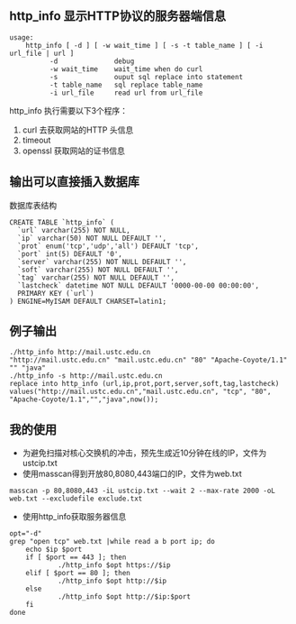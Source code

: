 ## http_info 显示HTTP协议的服务器端信息

````
usage:
    http_info [ -d ] [ -w wait_time ] [ -s -t table_name ] [ -i url_file | url ]
          -d              debug
          -w wait_time    wait_time when do curl
          -s              ouput sql replace into statement
          -t table_name   sql replace table_name
          -i url_file     read url from url_file
````
http_info 执行需要以下3个程序：
1. curl     去获取网站的HTTP 头信息
2. timeout 
3. openssl  获取网站的证书信息

## 输出可以直接插入数据库
   数据库表结构
````
CREATE TABLE `http_info` (
  `url` varchar(255) NOT NULL,
  `ip` varchar(50) NOT NULL DEFAULT '',
  `prot` enum('tcp','udp','all') DEFAULT 'tcp',
  `port` int(5) DEFAULT '0',
  `server` varchar(255) NOT NULL DEFAULT '',
  `soft` varchar(255) NOT NULL DEFAULT '',
  `tag` varchar(255) NOT NULL DEFAULT '',
  `lastcheck` datetime NOT NULL DEFAULT '0000-00-00 00:00:00',
  PRIMARY KEY (`url`)
) ENGINE=MyISAM DEFAULT CHARSET=latin1;
````

## 例子输出
````
./http_info http://mail.ustc.edu.cn
"http://mail.ustc.edu.cn" "mail.ustc.edu.cn" "80" "Apache-Coyote/1.1" "" "java"
./http_info -s http://mail.ustc.edu.cn
replace into http_info (url,ip,prot,port,server,soft,tag,lastcheck) values("http://mail.ustc.edu.cn","mail.ustc.edu.cn", "tcp", "80", "Apache-Coyote/1.1","","java",now());
````

## 我的使用
* 为避免扫描对核心交换机的冲击，预先生成近10分钟在线的IP，文件为 ustcip.txt
* 使用masscan得到开放80,8080,443端口的IP，文件为web.txt
````
masscan -p 80,8080,443 -iL ustcip.txt --wait 2 --max-rate 2000 -oL web.txt --excludefile exclude.txt
````
*  使用http_info获取服务器信息
````
opt="-d"
grep "open tcp" web.txt |while read a b port ip; do
	echo $ip $port
	if [ $port == 443 ]; then
        	./http_info $opt https://$ip
	elif [ $port == 80 ]; then
        	./http_info $opt http://$ip
	else
        	./http_info $opt http://$ip:$port
	fi
done
````
